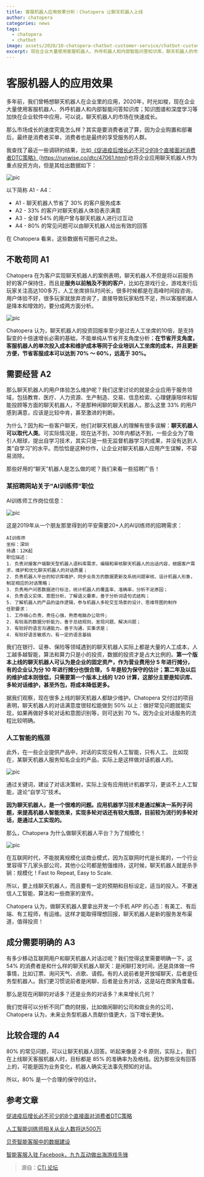 ```yaml
---
title: 客服机器人应用效果分析｜Chatopera 让聊天机器人上线
author: chatopera
categories: news
tags:
  - chatopera
  - chatbot
image: assets/2020/10-chatopera-chatbot-customer-service/chatbot-customer-service.jpg
excerpt: 现在企业大量使用客服机器人、外呼机器人和内部智能问答知识库，聊天机器人的市场在快速成长。那么实际应用效果究竟怎么样？怎样上线一个好用的客服机器人？
---
```


# 客服机器人的应用效果

多年前，我们曾畅想聊天机器人在企业里的应用，2020年，时光如梭，现在企业大量使用客服机器人、外呼机器人和内部智能问答知识库；知识图谱和深度学习等加快在企业软件中应用，可以说，聊天机器人的市场在快速成长。

那么市场成长的速度究竟怎么样？其实是要消费者说了算，因为企业购置和部署后，最终是消费者买单，消费者也是最终的享受服务的人群。

我查找了最近一些调研的结果，比如[《促进疫后增长必不可少的8个直接面对消费者DTC策略》](https://runwise.co/dtc/47061.html)（https://runwise.co/dtc/47061.html)也将企业应用聊天机器人作为重点投资方向，但是其给出数据如下：

![pic](/assets/2020/10-chatopera-chatbot-customer-service/image2020-10-12_14-47-18.jpg)

以下简称 A1 - A4：

* A1 - 聊天机器人节省了 30% 的客户服务成本
* A2 - 33% 的客户对聊天机器人体验表示满意
* A3 - 全球 54% 的用户曾与聊天机器人进行过互动
* A4 - 80% 的常见问题可以由聊天机器人给出有效的回答

在 Chatopera 看来，这些数据有可圈可点之处。

## 不敢苟同 A1

Chatopera 在为客户实现聊天机器人的案例表明，聊天机器人不但是将以前服务好的客户保持住，而且是**服务以前触及不到的客户**，比如在游戏行业，游戏发行后玩家关注高达100多万，人工坐席排队时间长，很多时候都是在高峰时间段咨询，用户体验不好，很多玩家就放弃咨询了，直接导致玩家粘性不足，所以客服机器人是降本和增效的，要分成两方面分析。

![pic](/assets/2020/10-chatopera-chatbot-customer-service/image2020-10-12_14-49-1.jpg)

Chatopera 认为，聊天机器人的投资回报率至少是过去人工坐席的10倍，是支持裂变的十倍速增长必需的基础，不能单纯从节省开支角度分析；**在节省开支角度，客服机器人的单次投入成本和维护成本等同于企业培训人工坐席的成本，并且更新方便，节省客服成本可以达到 70% ～ 60%，远高于 30%。**

## 需要经营 A2

那么聊天机器人的用户体验怎么维护呢？我们这里讨论的就是企业应用于服务领域，包括教育、医疗、人力资源、生产制造、交易、信息检索、心理健康陪伴和智能投顾等方面的聊天机器人，不是那种闲聊的聊天机器人。那么这里 33% 的用户感到满意，应该是比较中肯，甚至激进的判断。

为什么？因为和一些客户聊天，他们对聊天机器人的理解有很多误解：**聊天机器人可以取代人类**。可实际情况是，现在达不到，30年内都达不到，一些企业为了吸引人眼球，提出自学习技术，其实只是一些无监督机器学习的成果，并没有达到人类“自学习”的水平。而恰恰是这种炒作，让企业对聊天机器人应用产生误解，不容易消除。

那些好用的“聊天”机器人是怎么做的呢？我们来看一些招聘广告！

### 某招聘网站关于“AI训练师”职位

AI训练师工作岗位信息：

![pic](/assets/2020/10-chatopera-chatbot-customer-service/20201007111710928.jpg)

这是2019年从一个朋友那里得到的平安需要20+人的AI训练师的招聘需求：

```
AI训练师
坐标：深圳
待遇：12K起
职位描述：
1. 负责对接客户端聊天型机器人语料库需求，编辑和审核聊天机器人的出话内容，根据客户需求，维护和优化聊天机器人的对话质量；
2. 负责机器人平台的知识库维护，同步业务方的数据更新及系统问题审核，设计机器人形象，制定相应的对话策略；
3. 负责用户问答数据进行标注，统计机器人的覆盖率、准确率，分析不足原因；
4. 负责语义实体、意图分析，了解语义要素，善于分析词语句式结构；
5. 了解机器人的产品的运作逻辑，参与机器人多轮交互场景的设计、思维导图的制作
任职要求：
1. 工作细心负责，责任心强，熟悉电脑办公软件;
2. 有较高的数据分析能力，善于总结规则，发现问题、解决问题；
3. 有较好的语言沟通能力，善于沟通，实事求是；
4. 有较好语言敏感力，有一定的语言基础
```

我们在银行、证券、保险等领域遇到的聊天机器人实际上都是大量的人工成本，人工越多越智能，算法和算力只是小的投资，数据的投资才是占大比例的。**第一个版本上线的聊天机器人可认为是企业的固定资产，作为营业费用分 5 年进行摊分，有的企业认为分 10 年进行摊分也很合理， 5 年是较为保守的估计；第二年及以后的维护成本则很低，只需要第一个版本上线的 1/20 计算，这部分主要是知识库、多轮对话维护，甚至外包，将成本降低更多。**

据我们观察，现在很多上线的聊天机器人都缺少维护。Chatopera 交付过的项目表明，聊天机器人的对话满意度很轻松能做到 50% 以上：做好常见问题就能实现，如果再做好多轮对话和意图识别等，则可达到 70 %。因为企业对话服务的流程比较明确。

### 人工智能的瓶颈

此外，在一些企业提供产品中，对话的实现没有人工智能，只有人工。
比如现在，某聊天机器人服务知名企业的产品，实际上是这样做对话机器人的。

![pic](/assets/2020/10-chatopera-chatbot-customer-service/20201007112749905.jpg)

通过关键词，建设了对话决策树，实际上没有应用统计机器学习，更谈不上人工智能，遑论“自学习”技术。

**因为聊天机器人，是一个很难的问题。应用机器学习技术是通过解决一系列子问题，来提高机器人智能效果，实现多轮对话还有较大瓶颈，目前较为流行的多轮对话，是通过人工实现的。**

那么，Chatopera 为什么做聊天机器人平台？为了规模化！

![pic](/assets/2020/10-chatopera-chatbot-customer-service/image2020-10-12_14-52-44.jpg)

在互联网时代，不能脱离规模化谈商业模式，因为互联网时代是长尾的，一个行业里容得下几家头部公司，其他小公司都是勉强维持，这时候，聊天机器人就是杀手锏：规模化！Fast to Repeat, Easy to Scale.

所以，要上线聊天机器人，而且要有一定的预期和目标设定，适当的投入。不要迷信人工智能、算法和一些商家的宣传。

Chatopera 认为，做聊天机器人要拿出开发一个手机 APP 的心态：有美工、有后端、有工程师，有运维。这样才能取得理想回报，聊天机器人是新的服务发布渠道，值得投资！

## 成分需要明确的 A3

有多少移动互联网用户和聊天机器人对话过呢？我们觉得这里需要明确一下，这 54% 的消费者是和什么样的聊天机器人聊天：是闲聊打发时间，还是具体做一件事情，比如订票、询问天气、点歌、请假。有的人说前者是开放域聊天，后者是任务型机器人。我们更习惯说前者是闲聊，后者是业务对话，这是站在商家角度看。

那么是现在闲聊的对话多？还是业务的对话多？未来增长几何？

我们觉得可以分析不同厂商的财报，比如做闲聊的公司和做业务的公司，Chatopera 认为，未来业务型机器人贡献价值更大，当下增长更快。

## 比较合理的 A4

80% 的常见问题，可以让聊天机器人回答。听起来像是 2-8 原则，实际上，我们在上线聊天客服机器人时，目标都是 85% 的准确率为及格线。因为那些没有回答上的，可能是因为业务变化，机器人确实无法事先预知的对话。

所以，80% 是一个合理的保守的估计。

## 参考文章

[促进疫后增长必不可少的8个直接面对消费者DTC策略](https://runwise.co/dtc/47061.html)

[人工智能训练师相关从业人数将达500万](https://dwz.chatopera.com/45tE34)

[贝壳智能客服中的数据建设](https://dwz.chatopera.com/4199Zs)

[智能客服入驻 Facebook，九九互动做出海游戏先锋](http://www.ctiforum.com/news/guonei/578351.html)

> 源自：[CTi 论坛](http://www.ctiforum.com/news/guonei/578753.html)

